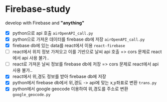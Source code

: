 # Firebase-study
develop with Firebase and **"anything"**

- [x] python으로 api 호출 `airOpenAPI_call.py`
- [x] python으로 가져온 데이터를 firebase db에 저장 `airOpenAPI_call.py`
- [x] firebase db에 있는 data를 react에서 이용 `react-firebase`
- [ ] react에서 위치 정보 가져오고 이를 기반으로 날씨 api 호출 => cors 문제로 react에서 api 사용 불가..
- [ ] react로 가져온 날씨 정보를 firebase db에 저장 => cors 문제로 react에서 api 사용 불가..
- [x] react에서 위,경도 정보를 받아 firebase db에 저장
- [x] python에서 firebase db에서 위,경도 -> api에 맞는 x,y좌표로 변환 `trans.py`
- [x] python에서 google geocode 이용하여 위,경도를 주소로 변환 `google_geocode.py`
